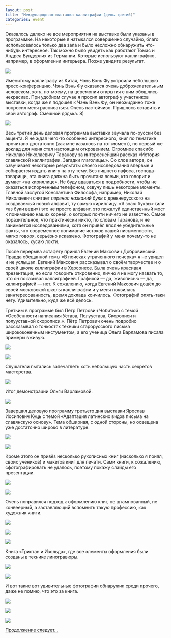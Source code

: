 ```yaml
---
layout: post
title: "Международная выставка каллиграфии (день третий)"
categories: event
---
```

Оказалось далеко не все мероприятия на выставке были указаны в программке. На некоторые я натыкался совершенно случайно, благо использовалось только два зала и было несложно обнаружить что-нибудь интересное. Так можно было увидеть как работают Томас и Андреа Вундерлих из Германии. Которые используют каллиграфию, например, в оформлении интерьера. Позже увидите результат.

![](https://pics.livejournal.com/quillcraft/pic/00021ezp)

Именитому каллиграфу из Китая, Чэнь Вэнь Фу устроили небольшую пресс-конференцию. Чэнь Вэнь Фу оказался очень доброжелательным человеком, хотя, по-моему, на церемонии открытия с ним обошлись некрасиво. При удобном случае я просил автограф у участников выставки, когда же я подошёл к Чэнь Вэнь Фу, он неожиданно тоже попросил меня расписаться. Очень настойчиво. Пришлось оставить и свой автограф. Смешной дядька. 8)

![](https://pics.livejournal.com/quillcraft/pic/00022fyx)

Весь третий день деловая программа выставки звучала по-русски без акцента. Я не ждал чего-то особенно интересного, книг по тематике прочитано достаточно (как мне казалось на тот момент), но первый же доклад для меня стал настоящим откровением. Огромное спасибо Николаю Николаевичу Таранову за интереснейший рассказ «История славянской каллиграфии. Загадки глаголицы.». Со слов автора, он озвучивает некоторые результаты своего исследования впервые и собирается издать книгу на эту тему. Без лишнего пафоса, господа-товарищи, эта книга далжна быть прочитана всеми, кто говорит и думает «на кириллице». Не буду вдаваться в подробности, чтобы не оказаться испорченным телефоном, озвучу лишь некоторые моменты. Главной заслугой Константина Философа, например, Николай Николаевич считает *перенос названий букв* с древнерусского на создаваемый новый алфавит, ту самую кириллицу. «Я знаю буквы» (или «аз буки веди») это не просто алфавит, это пожалуй единственный мост к пониманию наших корней, о которых почти ничего не известно. Самое поразительное, что практически никто, по словам Таранова, и не занимается исследованиями, хотя он привёл вполне убедительные факты, что современное понимание истоков нашей письменности, мягко говоря, серьёзно искажено. Фотографий у меня почему-то не оказалось, кусаю локти.

После перерыва эстафету принял Евгений Максович Добровинский. Правда обещанной темы «В поисках утраченного почерка» я не увидел и не услышал. Евгений Максович рассказывал о своём творчестве и о своей школе каллиграфии в Херсонесе. Была очень красивая презентация, но если говорить откровенно, лично я не могу назвать то, что он показывал каллиграфией. Графикой — да, живописью — да, каллиграфией — нет. К сожалению, когда Евгений Максович дошёл до своей московской школы каллиграфии и у меня появилась заинтересованность, время доклада кончилось. Фотографий опять-таки нету. Удивительно, куда же всё делось.

Третьим в программе был Пётр Петрович Чобитько с темой «Особенности написания Устава, Полуустава, Скорописи и полууставной скорописи.». Пётр Петрович очень подробно рассказывал о тонкостях техники старорусского письма ширококонечным инстументом, а его ученица Ольга Варламова писала примеры вживую.

![](https://pics.livejournal.com/quillcraft/pic/00023b8t)

![](https://pics.livejournal.com/quillcraft/pic/00024pzh)

Слушатели пытались запечатлеть хоть небольшую часть секретов мастерства.

![](https://pics.livejournal.com/quillcraft/pic/0002575q)

Итог демонстрации Ольги Варламовой.

![](https://pics.livejournal.com/quillcraft/pic/00026s73)

Завершил деловую программу третьего дня выставки Ярослав Иосипович Куць с темой «Адаптация латинских видов письма на славянскую основу». Тема обширная, с одной стороны, но освещена уже достаточно широко в литературе.

![](https://pics.livejournal.com/quillcraft/pic/00027t9r)

![](https://pics.livejournal.com/quillcraft/pic/00028p8f)

Кроме этого он привёз несколько рукописных книг (насколько я понял, своих учеников) и макетов книг для печати. Сами книги, к сожалению, сфотографировать не удалось, поэтому покажу слайды его презентации.

![](https://pics.livejournal.com/quillcraft/pic/000293p5)

![](https://pics.livejournal.com/quillcraft/pic/0002bg74)

Очень понравился подход к оформлению книг, не штампованный, не конвеерный, а заставляющий вспомнить такую профессию, как художник книги.

![](https://pics.livejournal.com/quillcraft/pic/0002c6h1)

![](https://pics.livejournal.com/quillcraft/pic/0002d9df)

![](https://pics.livejournal.com/quillcraft/pic/0002e9k1)

Книга «Тристан и Изольда», где все элементы оформления были созданы в технике линогравюры.

![](https://pics.livejournal.com/quillcraft/pic/0002f35s)

![](https://pics.livejournal.com/quillcraft/pic/0002g1s4)

И вот такие вот удивительные фотографии обнаружил среди прочего, даже не помню, что это за книга.

![](https://pics.livejournal.com/quillcraft/pic/0002ha6e)

![](https://pics.livejournal.com/quillcraft/pic/0002krbk)

![](https://pics.livejournal.com/quillcraft/pic/0002pb2e)

[Продолжение следует…](https://quillcraft.livejournal.com/11219.html)